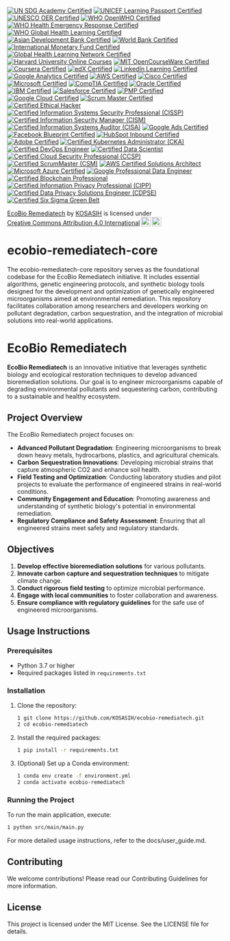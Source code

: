 [![UN SDG Academy Certified](https://img.shields.io/badge/UN%20SDG%20Academy-Certified-0072B1?style=for-the-badge&logo=un&logoColor=white)](https://www.unsdgacademy.org)
[![UNICEF Learning Passport Certified](https://img.shields.io/badge/UNICEF%20Learning%20Passport-Certified-0072B1?style=for-the-badge&logo=unicef&logoColor=white)](https://www.unicef.org/innovation/learning-passport)
[![UNESCO OER Certified](https://img.shields.io/badge/UNESCO%20OER-Certified-0072B1?style=for-the-badge&logo=unesco&logoColor=white)](https://oer.unesco.org)
[![WHO OpenWHO Certified](https://img.shields.io/badge/WHO%20OpenWHO-Certified-0072B1?style=for-the-badge&logo=who&logoColor=white)](https://openwho.org)
[![WHO Health Emergency Response Certified](https://img.shields.io/badge/WHO%20Health%20Emergency%20Response-Certified-0072B1?style=for-the-badge&logo=who&logoColor=white)](https://www.who.int/emergencies/health-emergency-response)
[![WHO Global Health Learning Certified](https://img.shields.io/badge/WHO%20Global%20Health%20Learning-Certified-0072B1?style=for-the-badge&logo=who&logoColor=white)](https://www.who.int/learning)
[![Asian Development Bank Certified](https://img.shields.io/badge/ADB%20Certified-0072B1?style=for-the-badge&logo=asian-development-bank&logoColor=white)](https://www.adb.org/)
[![World Bank Certified](https://img.shields.io/badge/World%20Bank-Certified-0072B1?style=for-the-badge&logo=world-bank&logoColor=white)](https://www.worldbank.org/)
[![International Monetary Fund Certified](https://img.shields.io/badge/IMF-Certified-0072B1?style=for-the-badge&logo=imf&logoColor=white)](https://www.imf.org/)
[![Global Health Learning Network Certified](https://img.shields.io/badge/GHLN-Certified-0072B1?style=for-the-badge&logo=health&logoColor=white)](https://www.ghln.org/)
[![Harvard University Online Courses](https://img.shields.io/badge/Harvard%20Online%20Courses-Certified-0072B1?style=for-the-badge&logo=harvard&logoColor=white)](https://online-learning.harvard.edu/)
[![MIT OpenCourseWare Certified](https://img.shields.io/badge/MIT%20OpenCourseWare-Certified-0072B1?style=for-the-badge&logo=mit&logoColor=white)](https://ocw.mit.edu/)
[![Coursera Certified](https://img.shields.io/badge/Coursera-Certified-0072B1?style=for-the-badge&logo=coursera&logoColor=white)](https://www.coursera.org/)
[![edX Certified](https://img.shields.io/badge/edX-Certified-0072B1?style=for-the-badge&logo=edx&logoColor=white)](https://www.edx.org/)
[![LinkedIn Learning Certified](https://img.shields.io/badge/LinkedIn%20Learning-Certified-0072B1?style=for-the-badge&logo=linkedin&logoColor=white)](https://www.linkedin.com/learning/)
[![Google Analytics Certified](https://img.shields.io/badge/Google%20Analytics-Certified-0072B1?style=for-the-badge&logo=google-analytics&logoColor=white)](https://analytics.google.com/)
[![AWS Certified](https://img.shields.io/badge/AWS%20Certified-0072B1?style=for-the-badge&logo=amazon-aws&logoColor=white)](https://aws.amazon.com/certification/)
[![Cisco Certified](https://img.shields.io/badge/Cisco%20Certified-0072B1?style=for-the-badge&logo=cisco&logoColor=white)](https://www.cisco.com/)
[![Microsoft Certified](https://img.shields.io/badge/Microsoft%20Certified-0072B1?style=for-the-badge&logo=microsoft&logoColor=white)](https://www.microsoft.com/en-us/learning/certification-overview.aspx)
[![CompTIA Certified](https://img.shields.io/badge/CompTIA%20Certified-0072B1?style=for-the-badge&logo=comptia&logoColor=white)](https://www.comptia.org/)
[![Oracle Certified](https://img.shields.io/badge/Oracle%20Certified-0072B1?style=for-the-badge&logo=oracle&logoColor=white)](https://education.oracle.com/)
[![IBM Certified](https://img.shields.io/badge/IBM%20Certified-0072B1?style=for-the-badge&logo=ibm&logoColor=white)](https://www.ibm.com/certify/)
[![Salesforce Certified](https://img.shields.io/badge/Salesforce%20Certified-0072B1?style=for-the-badge&logo=salesforce&logoColor=white)](https://trailhead.salesforce.com/)
[![PMP Certified](https://img.shields.io/badge/PMP%20Certified-0072B1?style=for-the-badge&logo=pmp&logoColor=white)](https://www.pmi.org/certifications/project-management-pmp)
[![Google Cloud Certified](https://img.shields.io/badge/Google%20Cloud%20Certified-0072B1?style=for-the-badge&logo=google-cloud&logoColor=white)](https://cloud.google.com/certification/)
[![Scrum Master Certified](https://img.shields.io/badge/Scrum%20Master%20Certified-0072B1?style=for-the-badge&logo=scrum&logoColor=white)](https://www.scrum.org/)
[![Certified Ethical Hacker](https://img.shields.io/badge/Certified%20Ethical%20Hacker-0072B1?style=for-the-badge&logo=ec-council&logoColor=white)](https://www.eccouncil.org/)
[![Certified Information Systems Security Professional (CISSP)](https://img.shields.io/badge/CISSP-Certified-0072B1?style=for-the-badge&logo=isc2&logoColor=white)](https://www.isc2.org/Certifications/CISSP)
[![Certified Information Security Manager (CISM)](https://img.shields.io/badge/CISM-Certified-0072B1?style=for-the-badge&logo=isaca&logoColor=white)](https://www.isaca.org/credentialing/cism)
[![Certified Information Systems Auditor (CISA)](https://img.shields.io/badge/CISA-Certified-0072B1?style=for-the-badge&logo=isaca&logoColor=white)](https://www.isaca.org/credentialing/cisa)
[![Google Ads Certified](https://img.shields.io/badge/Google%20Ads-Certified-0072B1?style=for-the-badge&logo=googleads&logoColor=white)](https://skillshop.withgoogle.com/)
[![Facebook Blueprint Certified](https://img.shields.io/badge/Facebook%20Blueprint-Certified-0072B1?style=for-the-badge&logo=facebook&logoColor=white)](https://www.facebook.com/business/learn/certification)
[![HubSpot Inbound Certified](https://img.shields.io/badge/HubSpot%20Inbound-Certified-0072B1?style=for-the-badge&logo=hubspot&logoColor=white)](https://academy.hubspot.com/courses/inbound-marketing)
[![Adobe Certified](https://img.shields.io/badge/Adobe%20Certified-0072B1?style=for-the-badge&logo=adobe&logoColor=white)](https://helpx.adobe.com/certification.html)
[![Certified Kubernetes Administrator (CKA)](https://img.shields.io/badge/CKA-Certified-0072B1?style=for-the-badge&logo=kubernetes&logoColor=white)](https://www.cncf.io/certification/cka/)
[![Certified DevOps Engineer](https://img.shields.io/badge/DevOps%20Engineer-Certified-0072B1?style=for-the-badge&logo=devops&logoColor=white)](https://www.linuxfoundation.org/)
[![Certified Data Scientist](https://img.shields.io/badge/Data%20Scientist-Certified-0072B1?style=for-the-badge&logo=data-science&logoColor=white)](https://www.datasciencecertification.org/)
[![Certified Cloud Security Professional (CCSP)](https://img.shields.io/badge/CCSP-Certified-0072B1?style=for-the-badge&logo=isc2&logoColor=white)](https://www.isc2.org/Certifications/CCSP)
[![Certified ScrumMaster (CSM)](https://img.shields.io/badge/CSM-Certified-0072B1?style=for-the-badge&logo=scrum&logoColor=white)](https://www.scrumalliance.org/get-certified/scrum-master-track/certified-scrummaster)
[![AWS Certified Solutions Architect](https://img.shields.io/badge/AWS%20Solutions%20Architect-Certified-0072B1?style=for-the-badge&logo=amazon-aws&logoColor=white)](https://aws.amazon.com/certification/certified-solutions-architect-associate/)
[![Microsoft Azure Certified](https://img.shields.io/badge/Azure%20Certified-0072B1?style=for-the-badge&logo=microsoft-azure&logoColor=white)](https://azure.microsoft.com/en-us/certifications/)
[![Google Professional Data Engineer](https://img.shields.io/badge/Google%20Professional%20Data%20Engineer-Certified-0072B1?style=for-the-badge&logo=google-cloud&logoColor=white)](https://cloud.google.com/certification/data-engineer)
[![Certified Blockchain Professional](https://img.shields.io/badge/Blockchain%20Professional-Certified-0072B1?style=for-the-badge&logo=blockchain&logoColor=white)](https://www.certifiedblockchainprofessional.com/)
[![Certified Information Privacy Professional (CIPP)](https://img.shields.io/badge/CIPP-Certified-0072B1?style=for-the-badge&logo=privacy&logoColor=white)](https://iapp.org/certify/cipp/)
[![Certified Data Privacy Solutions Engineer (CDPSE)](https://img.shields.io/badge/CDPSE-Certified-0072B1?style=for-the-badge&logo=isaca&logoColor=white)](https://www.isaca.org/credentialing/cdpse)
[![Certified Six Sigma Green Belt](https://img.shields.io/badge/Six%20Sigma%20Green%20Belt-Certified-0072B1?style=for-the-badge&logo=lean-six-sigma&logoColor=white)](https://www.sixsigmaonline.org/six-sigma-certification/green-belt-certification/)

<p xmlns:cc="http://creativecommons.org/ns#" xmlns:dct="http://purl.org/dc/terms/"><a property="dct:title" rel="cc:attributionURL" href="https://github.com/KOSASIH/ecobio-remediatech-core">EcoBio Remediatech</a> by <a rel="cc:attributionURL dct:creator" property="cc:attributionName" href="https://www.linkedin.com/in/kosasih-81b46b5a">KOSASIH</a> is licensed under <a href="https://creativecommons.org/licenses/by/4.0/?ref=chooser-v1" target="_blank" rel="license noopener noreferrer" style="display:inline-block;">Creative Commons Attribution 4.0 International<img style="height:22px!important;margin-left:3px;vertical-align:text-bottom;" src="https://mirrors.creativecommons.org/presskit/icons/cc.svg?ref=chooser-v1" alt=""><img style="height:22px!important;margin-left:3px;vertical-align:text-bottom;" src="https://mirrors.creativecommons.org/presskit/icons/by.svg?ref=chooser-v1" alt=""></a></p>

# ecobio-remediatech-core
The ecobio-remediatech-core repository serves as the foundational codebase for the EcoBio Remediatech initiative. It includes essential algorithms, genetic engineering protocols, and synthetic biology tools designed for the development and optimization of genetically engineered microorganisms aimed at environmental remediation. This repository facilitates collaboration among researchers and developers working on pollutant degradation, carbon sequestration, and the integration of microbial solutions into real-world applications.

# EcoBio Remediatech

**EcoBio Remediatech** is an innovative initiative that leverages synthetic biology and ecological restoration techniques to develop advanced bioremediation solutions. Our goal is to engineer microorganisms capable of degrading environmental pollutants and sequestering carbon, contributing to a sustainable and healthy ecosystem.

## Project Overview

The EcoBio Remediatech project focuses on:
- **Advanced Pollutant Degradation**: Engineering microorganisms to break down heavy metals, hydrocarbons, plastics, and agricultural chemicals.
- **Carbon Sequestration Innovations**: Developing microbial strains that capture atmospheric CO2 and enhance soil health.
- **Field Testing and Optimization**: Conducting laboratory studies and pilot projects to evaluate the performance of engineered strains in real-world conditions.
- **Community Engagement and Education**: Promoting awareness and understanding of synthetic biology's potential in environmental remediation.
- **Regulatory Compliance and Safety Assessment**: Ensuring that all engineered strains meet safety and regulatory standards.

## Objectives

1. **Develop effective bioremediation solutions** for various pollutants.
2. **Innovate carbon capture and sequestration techniques** to mitigate climate change.
3. **Conduct rigorous field testing** to optimize microbial performance.
4. **Engage with local communities** to foster collaboration and awareness.
5. **Ensure compliance with regulatory guidelines** for the safe use of engineered microorganisms.

## Usage Instructions

### Prerequisites

- Python 3.7 or higher
- Required packages listed in `requirements.txt`

### Installation

1. Clone the repository:
   ```bash
   1 git clone https://github.com/KOSASIH/ecobio-remediatech.git
   2 cd ecobio-remediatech
   ```

2. Install the required packages:

   ```bash
   1 pip install -r requirements.txt
   ```
   
3. (Optional) Set up a Conda environment:

   ```bash
   1 conda env create -f environment.yml
   2 conda activate ecobio-remediatech
   ```
   
### Running the Project
To run the main application, execute:

   ```bash
   1 python src/main/main.py
   ```

For more detailed usage instructions, refer to the docs/user_guide.md.

## Contributing
We welcome contributions! Please read our Contributing Guidelines for more information.

## License
This project is licensed under the MIT License. See the LICENSE file for details.
